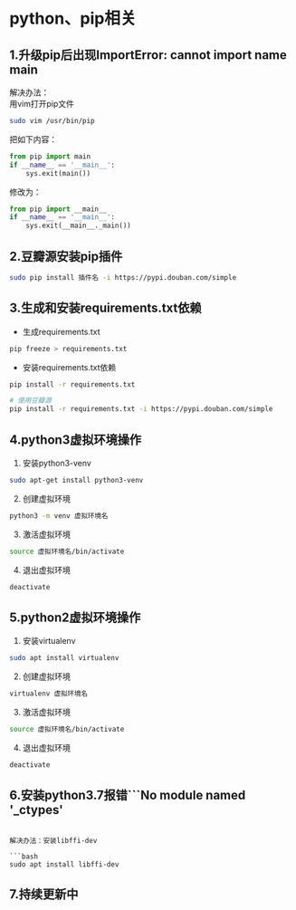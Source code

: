 # python、pip相关

## 1.升级pip后出现ImportError: cannot import name main

解决办法：  
用vim打开pip文件

```bash
sudo vim /usr/bin/pip
```

把如下内容： 

```python
from pip import main
if __name__ == '__main__':
    sys.exit(main())
```

修改为：

```python
from pip import __main__
if __name__ == '__main__':
    sys.exit(__main__._main())
```

## 2.豆瓣源安装pip插件

```bash
sudo pip install 插件名 -i https://pypi.douban.com/simple
```

## 3.生成和安装requirements.txt依赖

+ 生成requirements.txt

```bash
pip freeze > requirements.txt
```

+ 安装requirements.txt依赖

```bash
pip install -r requirements.txt
```

```bash
# 使用豆瓣源
pip install -r requirements.txt -i https://pypi.douban.com/simple
```

## 4.python3虚拟环境操作

1. 安装python3-venv

```bash
sudo apt-get install python3-venv
```

2. 创建虚拟环境

```bash
python3 -m venv 虚拟环境名
```

3. 激活虚拟环境

```bash
source 虚拟环境名/bin/activate
```

4. 退出虚拟环境

```bash
deactivate
```

## 5.python2虚拟环境操作

1. 安装virtualenv

```bash
sudo apt install virtualenv
```

2. 创建虚拟环境

```bash
virtualenv 虚拟环境名
```

3. 激活虚拟环境

```bash
source 虚拟环境名/bin/activate
```

4. 退出虚拟环境

```bash
deactivate
```

## 6.安装python3.7报错```No module named '_ctypes'
```

解决办法：安装libffi-dev

```bash
sudo apt install libffi-dev
```

## 7.持续更新中
